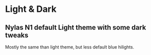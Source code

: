 # Light & Dark

## Nylas N1 default Light theme with some dark tweaks

Mostly the same than light theme, but less default blue hilights.

